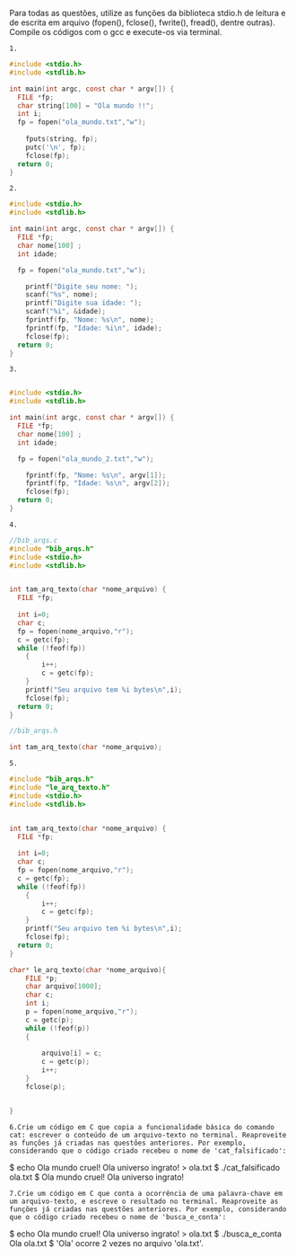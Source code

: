 

Para todas as questões, utilize as funções da biblioteca stdio.h de leitura e de escrita em arquivo (fopen(), fclose(), fwrite(), fread(), dentre outras). Compile os códigos com o gcc e execute-os via terminal.

    1.
    
```C
#include <stdio.h>
#include <stdlib.h>

int main(int argc, const char * argv[]) {
  FILE *fp;
  char string[100] = "Ola mundo !!";
  int i;
  fp = fopen("ola_mundo.txt","w");
  
  	fputs(string, fp);                                         
  	putc('\n', fp);
  	fclose(fp);
  return 0;
}
```
    2.
```C
#include <stdio.h>
#include <stdlib.h>

int main(int argc, const char * argv[]) {
  FILE *fp;
  char nome[100] ;
  int idade;

  fp = fopen("ola_mundo.txt","w");

 	printf("Digite seu nome: ");
 	scanf("%s", nome);
 	printf("Digite sua idade: ");
 	scanf("%i", &idade); 
 	fprintf(fp, "Nome: %s\n", nome);
 	fprintf(fp, "Idade: %i\n", idade);
  	fclose(fp);
  return 0;
}

```

    3.
```C

#include <stdio.h>
#include <stdlib.h>

int main(int argc, const char * argv[]) {
  FILE *fp;
  char nome[100] ;
  int idade;

  fp = fopen("ola_mundo_2.txt","w");

 	fprintf(fp, "Nome: %s\n", argv[1]);
 	fprintf(fp, "Idade: %s\n", argv[2]);
  	fclose(fp);
  return 0;
}

```
  
    4.
```C
//bib_arqs.c
#include "bib_arqs.h"
#include <stdio.h>
#include <stdlib.h>


int tam_arq_texto(char *nome_arquivo) {
  FILE *fp;
  
  int i=0;
  char c;
  fp = fopen(nome_arquivo,"r");
  c = getc(fp);
  while (!feof(fp))        
    {
    	i++;
      	c = getc(fp);   
    }
    printf("Seu arquivo tem %i bytes\n",i);
	fclose(fp);
  return 0;
}

```
```C
//bib_arqs.h

int tam_arq_texto(char *nome_arquivo);

```
    5.
```C
#include "bib_arqs.h"
#include "le_arq_texto.h"
#include <stdio.h>
#include <stdlib.h>


int tam_arq_texto(char *nome_arquivo) {
  FILE *fp;
  
  int i=0;
  char c;
  fp = fopen(nome_arquivo,"r");
  c = getc(fp);
  while (!feof(fp))        
    {
    	i++;
      	c = getc(fp);   
    }
    printf("Seu arquivo tem %i bytes\n",i);
	fclose(fp);
  return 0;
}

char* le_arq_texto(char *nome_arquivo){
	FILE *p;
	char arquivo[1000];
	char c;
	int i;
	p = fopen(nome_arquivo,"r");
    c = getc(p);
    while (!feof(p))    
    {
        
        arquivo[i] = c; 
        c = getc(p);
        i++;    
    }
    fclose(p);         


}

```
    6.Crie um código em C que copia a funcionalidade básica do comando cat: escrever o conteúdo de um arquivo-texto no terminal. Reaproveite as funções já criadas nas questões anteriores. Por exemplo, considerando que o código criado recebeu o nome de 'cat_falsificado':

$ echo Ola mundo cruel! Ola universo ingrato! > ola.txt
$ ./cat_falsificado ola.txt
$ Ola mundo cruel! Ola universo ingrato!

    7.Crie um código em C que conta a ocorrência de uma palavra-chave em um arquivo-texto, e escreve o resultado no terminal. Reaproveite as funções já criadas nas questões anteriores. Por exemplo, considerando que o código criado recebeu o nome de 'busca_e_conta':

$ echo Ola mundo cruel! Ola universo ingrato! > ola.txt
$ ./busca_e_conta Ola ola.txt
$ 'Ola' ocorre 2 vezes no arquivo 'ola.txt'.


